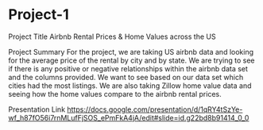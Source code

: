 # Project-1
Project Title
    Airbnb Rental Prices & Home Values across the US

Project Summary
    For the project, we are taking US airbnb data and looking for the average price of the rental by city and by state. We are trying to see if there is any positive or negative relationships within the airbnb data set and the columns provided. We want to see based on our data set which cities had the most listings. We are also taking Zillow home value data and seeing how the home values compare to the airbnb rental prices.

Presentation Link
    https://docs.google.com/presentation/d/1qRY4tSzYe-wf_h87fO56i7rnMLufFjSOS_ePmFkA4jA/edit#slide=id.g22bd8b91414_0_0

